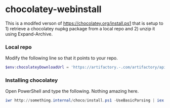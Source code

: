# chocolatey-webinstall

This is a modifed verson of https://chocolatey.org/install.ps1 that is setup to 1) retrieve a chocolatey nupkg package from a local repo and 2) unzip it using Expand-Archive.

### Local repo
Modify the following line so that it points to your repo.

```powershell
$env:chocolateyDownloadUrl = 'https://artifactory.-.com/artifactory/api/nuget/nuget-local/chocolatey.0.10.3.nupkg'
```

### Installing chocolatey
Open PowerShell and type the following. Nothing amazing here. 

```powershell
iwr http://something.internal/choco/install.ps1 -UseBasicParsing | iex
```